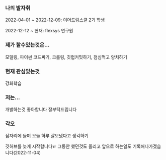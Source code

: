 ### 나의 발자취
2022-04-01 ~ 2022-12-09: 이어드림스쿨 2기 학생

2022-12-12 ~ 현재: flexsys 연구원

### 제가 할수있는것은...
모델링, 파이썬 코드짜기, 크롤링, 깃헙커밋하기, 점심먹고 양치하기

### 현재 관심있는것
강화학습

### 저는...
개발하는것 좋아합니다 잘부탁드립니다

### 각오
잠자리에 들며 오늘 하루 잘보냈다고 생각하기

깃허브를 늦게 시작합니다ㅠ 그동안 했던것도 올리고 앞으로 하는일도 기록해나가겠습니다(2022-11-04)
